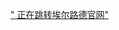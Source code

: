 <html>
   <head>
       <title>"埃尔路德"</title>
       <meta charset="utf-8">

   </head>
   <body>
   
   
   
   
   
   
   
   <a href="https://beian.miit.gov.cn/ " target="_blank">" 正在跳转埃尔路德官网"</a>
      
   </body>
 </html>
